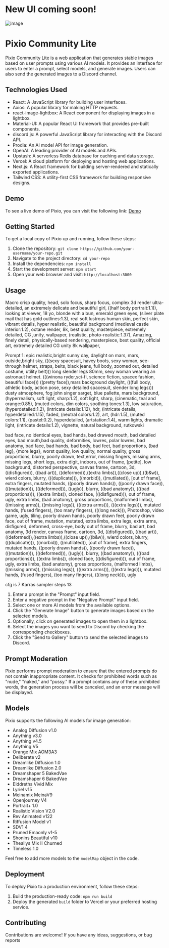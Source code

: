 # New UI coming soon!

![image](https://github.com/rossman22590/pixio-community-lite/assets/6137292/b0bf92a3-36db-46d3-b0c2-7970ae81f569)

# Pixio Community Lite

Pixio Community Lite is a web application that generates stable images based on user prompts using various AI models. It provides an interface for users to enter a prompt, select models, and generate images. Users can also send the generated images to a Discord channel. 

## Technologies Used

- React: A JavaScript library for building user interfaces.
- Axios: A popular library for making HTTP requests.
- react-image-lightbox: A React component for displaying images in a lightbox.
- Material-UI: A popular React UI framework that provides pre-built components.
- discord.js: A powerful JavaScript library for interacting with the Discord API.
- Prodia: An AI model API for image generation.
- OpenAI: A leading provider of AI models and APIs.
- Upstash: A serverless Redis database for caching and data storage.
- Vercel: A cloud platform for deploying and hosting web applications.
- Next.js: A React framework for building server-rendered and statically exported applications.
- Tailwind CSS: A utility-first CSS framework for building responsive designs.

## Demo

To see a live demo of Pixio, you can visit the following link: [Demo](https://pixio-community-lite.vercel.app/)

## Getting Started

To get a local copy of Pixio up and running, follow these steps:

1. Clone the repository: `git clone https://github.com/your-username/your-repo.git`
2. Navigate to the project directory: `cd your-repo`
3. Install the dependencies: `npm install`
4. Start the development server: `npm start`
5. Open your web browser and visit: `http://localhost:3000`

## Usage

Macro crisp quality, head, solo focus, sharp focus, complex 3d render ultra-detailed, an extremely delicate and beautiful girl, ((half body portrait:1.1)), looking at viewer, 18 yo, blonde with a bun, emerald green eyes, (silver plate mail that has gold outlines:1.3), real soft lustrous human skin, perfect skin, vibrant details, hyper realistic, beautiful background (medieval castle interior:1.2), octane render, 8k, best quality, masterpiece, extremely detailed, CG ,unity, wallpaper, (realistic, photo-realistic:1.37), Amazing, finely detail, physically-based rendering, masterpiece, best quality, official art, extremely detailed CG unity 8k wallpaper,


Prompt 1: epic realistic,bright sunny day, daylight on mars, mars, outside,bright sky, (((sexy spacesuit, havey boots, sexy woman, see-through helmet, straps, belts, black jeans, full body, zoomed out, detailed costume, utility belt))) long slender legs 80mm, sexy woman wearing an astronaut helmet. (((winona ryder,sci-fi, science fiction, spacex fashion, beautiful face))) ((pretty face)),mars background daylight, (((full body, athletic body, action pose, sexy detailed spacesuit, slender long legs))) dusty atmosphere, fog john singer sarget, blue pallette, mars background, (hyperrealism, soft light, sharp:1.2), soft light, sharp, (cinematic, teal and orange:0.85), (muted colors, dim colors, soothing tones:1.3), low saturation, (hyperdetailed:1.2), (intricate details:1.12), hdr, (intricate details, hyperdetailed:1.15), faded, (neutral colors:1.2), art, (hdr:1.5), (muted colors:1.1), (pastel:0.2), hyperdetailed, (artstation:1.4), warm lights, dramatic light, (intricate details:1.2), vignette, natural background, rutkowski

bad face, no identical eyes, bad hands, bad drawed mouth, bad detailed eyes, bad mouth,bad quality, deformities, lowres, polar lowres, bad anatomy, bad face, bad hands, bad body, bad feet, bad proportions, {bad leg}, {more legs}, worst quality, low quality, normal quality, gross proportions, blurry, poorly drawn, text,error, missing fingers, missing arms, missing legs, short legs, extra digit, indoors, out of frame, [petite], low background, distorted perspective, canvas frame, cartoon, 3d, ((disfigured)), ((bad art)), ((deformed)),((extra limbs)),((close up)),((b&w)), wierd colors, blurry, (((duplicate))), ((morbid)), ((mutilated)), [out of frame], extra fingers, mutated hands, ((poorly drawn hands)), ((poorly drawn face)), (((mutation))), (((deformed))), ((ugly)), blurry, ((bad anatomy)), (((bad proportions))), ((extra limbs)), cloned face, (((disfigured))), out of frame, ugly, extra limbs, (bad anatomy), gross proportions, (malformed limbs), ((missing arms)), ((missing legs)), (((extra arms))), (((extra legs))), mutated hands, (fused fingers), (too many fingers), (((long neck))), Photoshop, video game, ugly, tiling, poorly drawn hands, poorly drawn feet, poorly drawn face, out of frame, mutation, mutated, extra limbs, extra legs, extra arms, disfigured, deformed, cross-eye, body out of frame, blurry, bad art, bad anatomy, 3d render, canvas frame, cartoon, 3d, ((disfigured)), ((bad art)), ((deformed)),((extra limbs)),((close up)),((b&w)), wierd colors, blurry, (((duplicate))), ((morbid)), ((mutilated)), [out of frame], extra fingers, mutated hands, ((poorly drawn hands)), ((poorly drawn face)), (((mutation))), (((deformed))), ((ugly)), blurry, ((bad anatomy)), (((bad proportions))), ((extra limbs)), cloned face, (((disfigured))), out of frame, ugly, extra limbs, (bad anatomy), gross proportions, (malformed limbs), ((missing arms)), ((missing legs)), (((extra arms))), (((extra legs))), mutated hands, (fused fingers), (too many fingers), (((long neck))), ugly

cfg is 7 
Karras sampler
steps 13

1. Enter a prompt in the "Prompt" input field.
2. Enter a negative prompt in the "Negative Prompt" input field.
3. Select one or more AI models from the available options.
4. Click the "Generate Image" button to generate images based on the selected models.
5. Optionally, click on generated images to open them in a lightbox.
6. Select the images you want to send to Discord by checking the corresponding checkboxes.
7. Click the "Send to Gallery" button to send the selected images to Discord.

## Prompt Moderation

Pixio performs prompt moderation to ensure that the entered prompts do not contain inappropriate content. It checks for prohibited words such as "nude," "naked," and "pussy." If a prompt contains any of these prohibited words, the generation process will be canceled, and an error message will be displayed.

## Models

Pixio supports the following AI models for image generation:

- Analog Diffusion v1.0
- Anything v3.0
- Anything v4.5
- Anything V5
- Orange Mix AOM3A3
- Deliberate v2
- Dreamlike Diffusion 1.0
- Dreamlike Diffusion 2.0
- Dreamshaper 5 BakedVae
- Dreamshaper 6 BakedVae
- Elddreths Vivid Mix
- Lyriel v15
- Meinamix MeinaV9
- Openjourney V4
- Portrait+ 1.0
- Realistic Vision V2.0
- Rev Animated v122
- Riffusion Model v1
- SDV1 4
- Pruned Emaonly v1-5
- Shonins Beautiful v10
- Theallys Mix II Churned
- Timeless 1.0

Feel free to add more models to the `modelMap` object in the code.

## Deployment

To deploy Pixio to a production environment, follow these steps:

1. Build the production-ready code: `npm run build`
2. Deploy the generated `build` folder to Vercel or your preferred hosting service.

## Contributing

Contributions are welcome! If you have any ideas, suggestions, or bug reports
